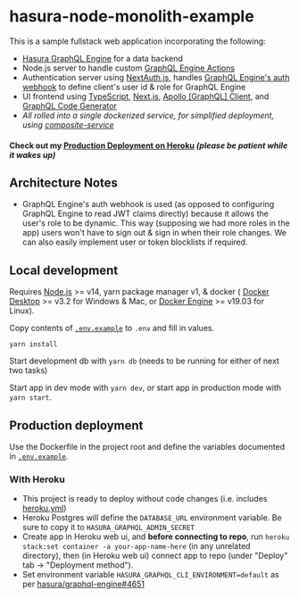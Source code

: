 # hasura-node-monolith-example

This is a sample fullstack web application incorporating the following:

- [Hasura GraphQL Engine](https://hasura.io/docs/latest/graphql/core/index.html) for a data backend
- Node.js server to handle custom [GraphQL Engine Actions](https://hasura.io/docs/latest/graphql/core/actions/index.html)
- Authentication server using [NextAuth.js](https://next-auth.js.org/), handles [GraphQL Engine's auth webhook](https://hasura.io/docs/latest/graphql/core/auth/authentication/webhook.html#configuring-webhook-mode) to define client's user id & role for GraphQL Engine
- UI frontend using [TypeScript](https://www.typescriptlang.org/), [Next.js](https://nextjs.org/), [Apollo \[GraphQL\] Client](https://www.apollographql.com/docs/react/), and [GraphQL Code Generator](https://www.graphql-code-generator.com/)
- _All rolled into a single dockerized service, for simplified deployment, using [composite-service](https://github.com/zenflow/composite-service)_

#### Check out my [Production Deployment on Heroku](https://hasura-node-monolith-example.herokuapp.com/) *(please be patient while it wakes up)*

## Architecture Notes

- GraphQL Engine's auth webhook is used (as opposed to configuring GraphQL Engine to read JWT claims directly)
  because it allows the user's role to be dynamic.
  This way (supposing we had more roles in the app) users won't have to sign out & sign in when their role changes.
  We can also easily implement user or token blocklists if required.

## Local development

Requires [Node.js](https://nodejs.org/en/) >= v14, yarn package manager v1, & docker ( [Docker Desktop](https://docs.docker.com/desktop/) >= v3.2 for Windows & Mac, or [Docker Engine](https://docs.docker.com/engine/) >= v19.03 for Linux).

Copy contents of [`.env.example`](./.env.example) to `.env` and fill in values.

`yarn install`

Start development db with `yarn db` (needs to be running for either of next two tasks)

Start app in dev mode with `yarn dev`, *or* start app in production mode with `yarn start`.

## Production deployment

Use the Dockerfile in the project root
and define the variables documented in [`.env.example`](./.env.example).

### With Heroku

- This project is ready to deploy without code changes (i.e. includes [heroku.yml](./heroku.yml))
- Heroku Postgres will define the `DATABASE_URL` environment variable. Be sure to copy it to `HASURA_GRAPHQL_ADMIN_SECRET`
- Create app in Heroku web ui, and **before connecting to repo**,
run `heroku stack:set container -a your-app-name-here` (in any unrelated directory),
then (in Heroku web ui) connect app to repo (under "Deploy" tab -> "Deployment method").
- Set environment variable `HASURA_GRAPHQL_CLI_ENVIRONMENT=default` as per
[hasura/graphql-engine#4651](https://github.com/hasura/graphql-engine/issues/4651#issuecomment-623414531)
